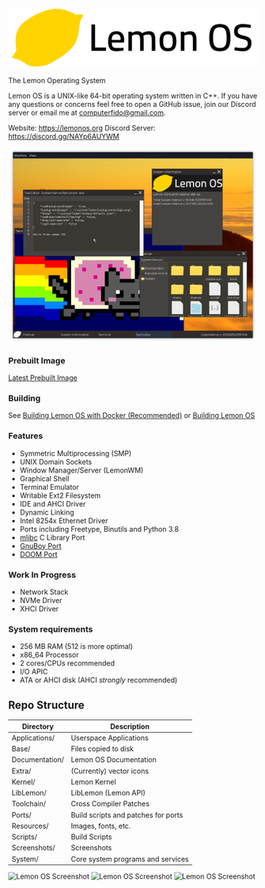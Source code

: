 ![banner](Extra/lemonlt.png)

The Lemon Operating System

Lemon OS is a UNIX-like 64-bit operating system written in C++.
If you have any questions or concerns feel free to open a GitHub issue, join our Discord server or email me at computerfido@gmail.com.

Website: https://lemonos.org
Discord Server: https://discord.gg/NAYp6AUYWM

![Lemon OS Screenshot](Screenshots/image4.png)

### Prebuilt Image
[Latest Prebuilt Image](https://github.com/fido2020/Lemon-OS/releases/tag/0.2.2)

### Building
See [Building Lemon OS with Docker (Recommended)](https://github.com/fido2020/Lemon-OS/wiki/Building-Lemon-OS-with-Docker)
or [Building Lemon OS](https://github.com/fido2020/Lemon-OS/wiki/Building-Lemon-OS)

### Features
- Symmetric Multiprocessing (SMP)
- UNIX Domain Sockets
- Window Manager/Server (LemonWM)
- Graphical Shell
- Terminal Emulator
- Writable Ext2 Filesystem
- IDE and AHCI Driver
- Dynamic Linking
- Intel 8254x Ethernet Driver
- Ports including Freetype, Binutils and Python 3.8
- [mlibc](https://github.com/managarm/mlibc) C Library Port
- [GnuBoy Port](https://github.com/fido2020/lemon-gnuboy)
- [DOOM Port](https://github.com/fido2020/LemonDOOM)

### Work In Progress
- Network Stack
- NVMe Driver
- XHCI Driver

### System requirements
- 256 MB RAM (512 is more optimal)
- x86_64 Processor
- 2 cores/CPUs recommended
- I/O APIC
- ATA or AHCI disk (AHCI *strongly* recommended)

## Repo Structure

| Directory     | Description                        |
| ------------- | ---------------------------------- |
| Applications/ | Userspace Applications             |
| Base/         | Files copied to disk               |
| Documentation/| Lemon OS Documentation             |
| Extra/        | (Currently) vector icons           |
| Kernel/       | Lemon Kernel                       |
| LibLemon/     | LibLemon (Lemon API)               |
| Toolchain/    | Cross Compiler Patches             |
| Ports/        | Build scripts and patches for ports|
| Resources/    | Images, fonts, etc.                |
| Scripts/      | Build Scripts                      |
| Screenshots/  | Screenshots                        |
| System/       | Core system programs and services  |

![Lemon OS Screenshot](Screenshots/image3.png)
![Lemon OS Screenshot](Screenshots/image.png)
![Lemon OS Screenshot](Screenshots/image2.png)